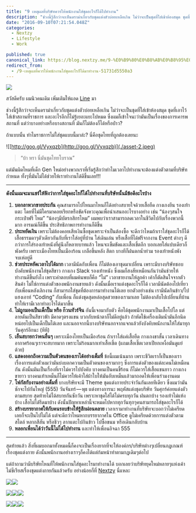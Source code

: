 ```yaml
---
title: "9 เหตุผลที่บริษัทควรให้พนักงานใส่ชุดอะไรก็ได้ไปทำงาน"
description: "ช่วงนี้รู้สึกว่าจะเห็นดราม่าเกี่ยวกับชุดแต่งตัวบ่อยเหลือเกิน ไม่ว่าจะเป็นชุดที่ใส่เข้าห้องสมุด ชุดที่เอาไว้ใส่เข้าสถานที่ราชการ และอะไรอีกก็ไม่รู้เยอะแยะไปหมด…"
date: "2016-09-10T07:21:54.048Z"
categories: 
  - Nextzy
  - Lifestyle
  - Work

published: true
canonical_link: https://blog.nextzy.me/9-%E0%B9%80%E0%B8%AB%E0%B8%95%E0%B8%B8%E0%B8%9C%E0%B8%A5%E0%B8%97%E0%B8%B5%E0%B9%88%E0%B8%84%E0%B8%A7%E0%B8%A3%E0%B9%83%E0%B8%AB%E0%B9%89%E0%B8%9E%E0%B8%99%E0%B8%B1%E0%B8%81%E0%B8%87%E0%B8%B2%E0%B8%99%E0%B9%83%E0%B8%AA%E0%B9%88%E0%B8%8A%E0%B8%B8%E0%B8%94%E0%B8%AD%E0%B8%B0%E0%B9%84%E0%B8%A3%E0%B8%81%E0%B9%87%E0%B9%84%E0%B8%94%E0%B9%89%E0%B8%A1%E0%B8%B2%E0%B8%97%E0%B8%B3%E0%B8%87%E0%B8%B2%E0%B8%99-51731d5550a3
redirect_from:
  - /9-เหตุผลที่ควรให้พนักงานใส่ชุดอะไรก็ได้มาทำงาน-51731d5550a3
---
```


![](./asset-1.jpeg)

สวัสดีครับ ผมนิวคนเดิม เพิ่มเติมให้แอด [Line](http://@codingz) มา

ช่วงนี้รู้สึกว่าจะเห็นดราม่าเกี่ยวกับชุดแต่งตัวบ่อยเหลือเกิน ไม่ว่าจะเป็นชุดที่ใส่เข้าห้องสมุด ชุดที่เอาไว้ใส่เข้าสถานที่ราชการ และอะไรอีกก็ไม่รู้เยอะแยะไปหมด ซึ่งผมก็เข้าใจนะว่ามันเป็นเรื่องของการเคารพสถานที่ แต่ว่าบางอย่างหรือบางสถานที่ มันก็ไม่ต้องก็ได้หรือป่าว?

ถ้าแบบนั้น ทำไมราชการไม่ใส่ชุดแบบนี้มาล่ะ? นี่คือชุดไทยที่ถูกต้องเลยนะ

![[http://goo.gl/Vyxqzb](http://goo.gl/Vyxqzb)](./asset-2.jpeg)

> “บ้า หรา นี่มันชุดไทยโบราณ”

แต่มันผิดไหมที่เด็ก Gen ใหม่อย่างพวกเราที่เริ่มรู้สึกว่าทำไมเวลาไปทำงานจะต้องแต่งตัวตามที่บริษัทกำหนด ทั้งๆที่มันไม่ได้ช่วยให้เราทำงานได้ดีขึ้นเลย!!!

---

**ดังนั้นผมจะมาแชร์ให้ฟังว่าการใส่ชุดอะไรก็ได้ไปทำงานที่บริษัทนั้นมีข้อดีอะไรบ้าง**

1.  **บอกลาพวกขายประกัน**  คุณสามารถไปไหนมาไหนก็ได้อย่างสบายใจด้วยเสื้อยืด กางเกงยีน รองเท้าแตะ โดยที่ไม่มีใครมาคอยเรียกหรือขัดจังหวะคุณเพื่อนำเสนออะไรบางอย่าง เช่น “น้องๆสนใจกระเป๋าฟรี ไหม” “น้องๆมีบัตรกสิกรไหม” ผมพบว่าเราสามารถลดเวลาในชีวิตไปกับเรื่องพวกนี้มาก อารมณ์ก็ดีขึ้น ประสิทธิภาพการทำงานก็ดีขึ้น
2.  **ประหยัดเงิน** เพราะไม่ต้องคอยเสียเงินซื้อชุดเพราะจำเป็นต้องซื้อ จะดีกว่าไหมถ้าเราใส่ชุดอะไรก็ได้ เสื้อธรรมดาๆตัวเดียวกันกับที่เราใส่อยู่ที่บ้าน ใส่เดินเล่น หรือเสื้อที่ได้ฟรีจากงาน Event ต่างๆ ดีกว่าการใส่รองเท้าหนังที่คู่นึงก็หลายบาทแล้ว ไหนจะเข็มขัดและเสื้อเชิ้ตอีก บอกเลยใส่แปบเดียวก็พังครับ เพราะเมืองไทยเป็นเมืองร้อน เกลือขึ้นหลัง สีตก บางทีก็ฝนตกน้ำท่วม รองเท้าหนังพัง จบเห่อยู่ดี
3.  **ช่วยประหยัดเวลาไปได้มาก** เวลามีนัดกับเพื่อน ก็ไม่ต้องเอาชุดมาเปลี่ยน เพราะมีบางบริษัทชอบบังคับพนักงานใส่ชุดสีขาว กางเกง Slack รองเท้าหนัง ซึ่งผมก็สงสัยเหมือนกันว่ามันช่วยให้ทำงานดีขึ้นยังไง เพราะคำตอบที่ผมค้นพบก็คือ “ไม่” เวลาขายงานให้ลูกค้า เค้าก็ตัดสินใจจากตัวสินค้า ไม่ใช่การแต่งตัวของพนักงานขายแล้ว ดังนั้นเมื่อเราแต่งชุดอะไรก็ได้ เวลามีนัดต้องไปเที่ยวกับเพื่อนหลังเลิกงาน ก็สามารถใส่ชุดที่ต้องการมาทำงานได้เลย ยกตัวอย่างเช่น เรามีนัดกินข้าว/ไปแฮงเอาท์ “Coding” กับเพื่อน ก็แต่งชุดสุดหล่อสุดสวยของเรามาเลย ไม่ต้องกลับไปเปลี่ยนที่บ้าน ทำให้เรามีเวลาทำอะไรได้มากขึ้น
4.  **ไม่ถูกมองเป็นเด็กปั๊ม หรือ ก๊วนทัวร์จีน** อันนี้เจอมากับตัว คือได้ชุดพนักงานมาเป็นเสื้อโปโล แต่ลายดันเป็นสีขาวฟ้า มีคาดๆตรงแขน บวกกับหน้าตาก็ไม่ดีอยู่แล้ว ถ้าหัดใช้เครื่องเติมน้ำมันอีกนิดหน่อยไปเป็นเด็กปั๊มได้เลย และนอกจากนี้บางบริษัทนอกจากแจกแล้วยังบังคับพนักงานให้ใส่มาทุกวันศุกร์อีกนะ (หึหึ)
5.  **เย็นสบายกว่าคนอื่นๆ** เพราะเมืองไทยเป็นเมืองร้อน ถ้าเราใส่แค่เสื้อยืด กางเกงขาสั้น เวลาเดินทางอากาศร้อนๆเราจะสบายมาก เพราะไม่ร้อนมากเท่าเสื้อเชิ้ต (แถมเสื้อเชิ๊ตเวลาเปียกเหงื่อมันดูแย่ด้วย)
6.  **แสดงออกถึงความเป็นตัวตนของเราได้อย่างเต็มที่** ข้อนี้ผมเน้นมาก เพราะชีวิตเราก็เป็นของเรา เรื่องการแต่งตัวผมว่ามันบ่งบอกความเป็นตัวตนของเรามากๆ ซึ่งการแต่งตัวของแต่ละคนไม่เหมือนกัน ดังนั้นมันเป็นเรื่องที่เราไม่ควรไปบังคับ บางคนเป็นคนขี้ร้อน ก็ไม่ควรใส่เสื้อแขนยาว กางเกงขายาว บางคนเท้าเหม็นก็ไม่ควรให้เค้าใส่ผ้าใบให้มันอับเหม็นแล้วมาถอดให้เพื่อนร่วมงานดม
7.  **โฟกัสกับงานอย่างเต็มที่** บางบริษัทจะมี Theme ชุดแต่งกายประจำวันกันเลยทีเดียว ซึ่งผมว่ามันชักจะไปกันใหญ่ (555) วันจันทร์ — พุธ แต่งทางการนะ พฤหัสแต่งชุดบริษัท วันศุกร์ค่อยแต่งตัวตามสบาย สุดท้ายไม่ได้สบายกันซักวัน เพราะหาชุดใส่ได้ไม่ครบทุกวัน ฝนตกบ้าง รองเท้าไม่แห้งบ้าง เสื้อไม่ได้รีดมาบ้าง ดังนั้นปัญหาเหล่านี้จะหมดไปหากทุกวันทุกๆคนสามารถใส่ชุดอะไรก็ได้
8.  **สร้างบรรยากาศให้กับคนรอบข้างให้รู้สึกผ่อนคลาย** เวลาเรามาทำงานที่บริษัทจะบอกว่าไม่เครียดเลยก็จะเป็นไปไม่ได้ แต่จะดีกว่าไหมหากบรรยากาศใน Office ดูไม่เครียดด้วยการแต่งตัวตามสไตล์ หลากสีสัน หรือชิวๆ ลากแตะไปกินข้าว ไปซื้อขนม หรือเดินกลับบ้าน
9.  **หลอกเพื่อนได้ว่าวันนี้ไม่ได้ไปทำงาน** และทำให้เพื่อนอิจฉา 555

---

สุดท้ายแล้ว สิ่งที่ผมบอกมาทั้งหมดนี้ก็คงจะเป็นเรื่องยากที่จะให้องค์กร/บริษัทต่างๆเปลี่ยนกฎเกณฑ์เรื่องชุดแต่งกาย ดังนั้นพนักงานอย่างเราๆก็คงได้แต่ก้มหน้าทำตามกฎเดิมๆต่อไป

แต่ถ้าถามว่ามีบริษัทไหนที่ให้พนักงานใส่ชุดอะไรมาทำงานได้ บอกเลยว่าบริษัทยุคใหม่หลายๆแห่งเค้าไม่ซีเรียสเรื่องชุดแต่งกายกันแล้วครับ อย่างน้อยก็ที่ [Nextzy](http://nextzy.me/) นี่แหละ

![](./asset-3.jpeg)![](./asset-4.jpeg)

![](./asset-5.jpeg)![](./asset-6.jpeg)![](./asset-7.jpeg)

![](./asset-8.jpeg)![](./asset-9.jpeg)![](./asset-10.jpeg)
